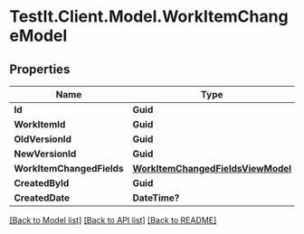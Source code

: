 # TestIt.Client.Model.WorkItemChangeModel

## Properties

Name | Type | Description | Notes
------------ | ------------- | ------------- | -------------
**Id** | **Guid** |  | [optional] 
**WorkItemId** | **Guid** |  | [optional] 
**OldVersionId** | **Guid** |  | [optional] 
**NewVersionId** | **Guid** |  | [optional] 
**WorkItemChangedFields** | [**WorkItemChangedFieldsViewModel**](WorkItemChangedFieldsViewModel.md) |  | [optional] 
**CreatedById** | **Guid** |  | [optional] 
**CreatedDate** | **DateTime?** |  | [optional] 

[[Back to Model list]](../README.md#documentation-for-models) [[Back to API list]](../README.md#documentation-for-api-endpoints) [[Back to README]](../README.md)

